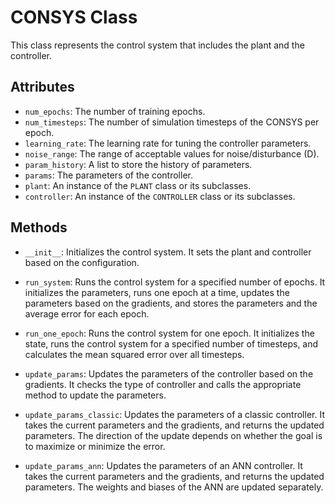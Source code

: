 # CONSYS Class

This class represents the control system that includes the plant and the controller.

## Attributes

- `num_epochs`: The number of training epochs.
- `num_timesteps`: The number of simulation timesteps of the CONSYS per epoch.
- `learning_rate`: The learning rate for tuning the controller parameters.
- `noise_range`: The range of acceptable values for noise/disturbance (D).
- `param_history`: A list to store the history of parameters.
- `params`: The parameters of the controller.
- `plant`: An instance of the `PLANT` class or its subclasses.
- `controller`: An instance of the `CONTROLLER` class or its subclasses.

## Methods

- `__init__`: Initializes the control system. It sets the plant and controller based on the configuration.

- `run_system`: Runs the control system for a specified number of epochs. It initializes the parameters, runs one epoch at a time, updates the parameters based on the gradients, and stores the parameters and the average error for each epoch.

- `run_one_epoch`: Runs the control system for one epoch. It initializes the state, runs the control system for a specified number of timesteps, and calculates the mean squared error over all timesteps.

- `update_params`: Updates the parameters of the controller based on the gradients. It checks the type of controller and calls the appropriate method to update the parameters.

- `update_params_classic`: Updates the parameters of a classic controller. It takes the current parameters and the gradients, and returns the updated parameters. The direction of the update depends on whether the goal is to maximize or minimize the error.

- `update_params_ann`: Updates the parameters of an ANN controller. It takes the current parameters and the gradients, and returns the updated parameters. The weights and biases of the ANN are updated separately.